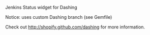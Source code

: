 Jenkins Status widget for Dashing

Notice: uses custom Dashing branch (see Gemfile)

Check out http://shopify.github.com/dashing for more information.
